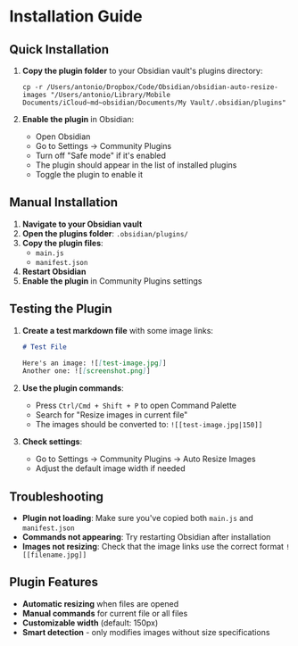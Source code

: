 # Installation Guide

## Quick Installation

1. **Copy the plugin folder** to your Obsidian vault's plugins directory:
   ```
   cp -r /Users/antonio/Dropbox/Code/Obsidian/obsidian-auto-resize-images "/Users/antonio/Library/Mobile Documents/iCloud~md~obsidian/Documents/My Vault/.obsidian/plugins"
   ```

2. **Enable the plugin** in Obsidian:
   - Open Obsidian
   - Go to Settings → Community Plugins
   - Turn off "Safe mode" if it's enabled
   - The plugin should appear in the list of installed plugins
   - Toggle the plugin to enable it

## Manual Installation

1. **Navigate to your Obsidian vault**
2. **Open the plugins folder**: `.obsidian/plugins/`
3. **Copy the plugin files**:
   - `main.js`
   - `manifest.json`
4. **Restart Obsidian**
5. **Enable the plugin** in Community Plugins settings

## Testing the Plugin

1. **Create a test markdown file** with some image links:
   ```markdown
   # Test File
   
   Here's an image: ![[test-image.jpg]]
   Another one: ![[screenshot.png]]
   ```

2. **Use the plugin commands**:
   - Press `Ctrl/Cmd + Shift + P` to open Command Palette
   - Search for "Resize images in current file"
   - The images should be converted to: `![[test-image.jpg|150]]`

3. **Check settings**:
   - Go to Settings → Community Plugins → Auto Resize Images
   - Adjust the default image width if needed

## Troubleshooting

- **Plugin not loading**: Make sure you've copied both `main.js` and `manifest.json`
- **Commands not appearing**: Try restarting Obsidian after installation
- **Images not resizing**: Check that the image links use the correct format `![[filename.jpg]]`

## Plugin Features

- **Automatic resizing** when files are opened
- **Manual commands** for current file or all files
- **Customizable width** (default: 150px)
- **Smart detection** - only modifies images without size specifications
